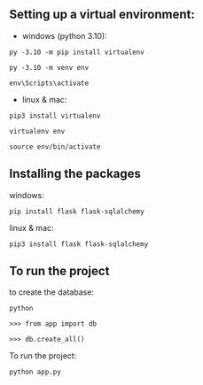 
## Setting up a virtual environment: 

- windows (python 3.10):
```
py -3.10 -m pip install virtualenv
```
```
py -3.10 -m venv env
```
```
env\Scripts\activate
```

- linux & mac:
```
pip3 install virtualenv
```
```
virtualenv env
```
```
source env/bin/activate
```

## Installing the packages
windows:
```
pip install flask flask-sqlalchemy
```
linux & mac:
```
pip3 install flask flask-sqlalchemy
```

## To run the project

to create the database:
```
python
```
```
>>> from app import db
```
```
>>> db.create_all()
```

To run the project:
```
python app.py
```